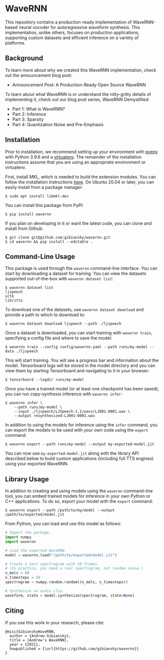 # WaveRNN

This repository contains a production-ready implementation of WaveRNN-based
neural vocoder for autoregressive waveform synthesis. This implementation,
unlike others, focuses on production applications, supporting custom datasets
and efficient inference on a variety of platforms.

## Background

To learn more about why we created this WaveRNN implementation, check out the announcement blog post:

* Announcement Post: A Production-Ready Open Source WaveRNN

To learn about what WaveRNN is or understand the nitty-gritty details of implementing it, check out our blog post series, WaveRNN Demystified:

* Part 1: What is WaveRNN?
* Part 2: Inference
* Part 3: Sparsity
* Part 4: Quantization Noise and Pre-Emphasis

## Installation

Prior to installation, we recommend setting up your environment with
[pyenv](https://github.com/pyenv/pyenv) with Python 3.9.6 and a [virtualenv](https://docs.python.org/3/library/venv.html). The
remainder of the installation instructions assume that you are using an
appropriate environment or virtualenv.

First, install MKL, which is needed to build the extension modules. You can
follow the installation instructions
[here](https://software.intel.com/content/www/us/en/develop/articles/installation-guide-for-intel-oneapi-toolkits.html).
On Ubuntu 20.04 or later, you can easily install from a package manager:
```
$ sudo apt install libmkl-dev
```

You can install this package from PyPI:

```
$ pip install wavernn
```

If you plan on developing in it or want the latest code, you can clone and install from Github:
```
$ git clone git@github.com:gibiansky/wavernn.git
$ cd wavernn && pip install --editable .
```

## Command-Line Usage

This package is used through the `wavernn` command-line interface. You can start by downloading a dataset for training. You can view the datasets supported out-of-the-box with `wavernn dataset list`:

```
$ wavernn dataset list
ljspeech
vctk
libritts
```

To download one of the datasets, use `wavernn dataset download` and provide a path to which to download to:

```
$ wavernn dataset download ljspeech --path ./ljspeech
```

Once a dataset is downloaded, you can start training with `wavernn train`, specifying a config file and where to save the model:

```
$ wavernn train --config config/wavernn.yaml --path runs/my-model --data ./ljspeech
```

This will start training. You will see a progress bar and information about the model. Tensorboard logs will be stored in the model directory and you can view them by starting Tensorboard and navigating to it in your browser:

```
$ tensorboard --logdir runs/my-model
```

Once you have a trained model (or at least one checkpoint has been saved), you can run copy-synthesis inference with `wavernn infer`:

```
$ wavernn infer \
    --path runs/my-model \
    --input ./ljspeech/LJSpeech-1.1/wavs/LJ001-0001.wav \
    --output resynthesized-LJ001-0001.wav
```

In addition to using the models for inference using the `infer` command, you
can export the models to be used with your own code using the `export` command:

```
$ wavernn export --path runs/my-model --output my-exported-model.jit
```

You can now use `my-exported-model.jit` along with the library API described
below to build custom applications (including full TTS engines) using your
exported WaveRNN.

## Library Usage

In addition to creating and using models using the `wavernn` command-line tool,
you can embed trained models for inference in your own Python or C++ applications.
To do so, export your model with the `export` command:

```
$ wavernn export --path /path/to/my/model --output /path/to/exported/model.jit
```

From Python, you can load and use this model as follows:

```python
# Import the package.
import numpy
import wavernn

# Load the exported WaveRNN.
model = wavernn.load("/path/to/exported/model.jit")

# Create a test spectrogram with 50 frames.
# (In practice, you need a real spectrogram, not random noise.)
n_mels = 80
n_timesteps = 50
spectrogram = numpy.random.random((n_mels, n_timesteps))

# Synthesize an audio clip.
waveform, state = model.synthesize(spectrogram, state=None)
```

## Citing

If you use this work in your research, please cite:

```
@misc{GibianskyWaveRNN,
  author = {Andrew Gibiansky},
  title = {Andrew's WaveRNN},
  year = {2021},
  howpublished = {\url{https://github.com/gibiansky/wavernn}}
}
```
